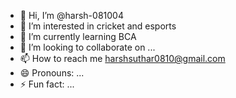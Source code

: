 - 👋 Hi, I’m @harsh-081004
- 👀 I’m interested in cricket and esports
- 🌱 I’m currently learning BCA
- 💞️ I’m looking to collaborate on ...
- 📫 How to reach me harshsuthar0810@gmail.com
- 😄 Pronouns: ...
- ⚡ Fun fact: ...

<!---
harsh-081004/harsh-081004 is a ✨ special ✨ repository because its `README.md` (this file) appears on your GitHub profile.
You can click the Preview link to take a look at your changes.
--->
